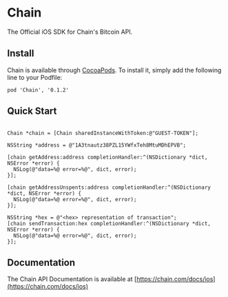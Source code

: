 # Chain

The Official iOS SDK for Chain's Bitcoin API.

## Install

Chain is available through [CocoaPods](http://cocoapods.org). To install
it, simply add the following line to your Podfile:

```
pod 'Chain', '0.1.2'
```

## Quick Start

```objc

Chain *chain = [Chain sharedInstanceWithToken:@"GUEST-TOKEN"];

NSString *address = @"1A3tnautz38PZL15YWfxTeh8MtuMDhEPVB";

[chain getAddress:address completionHandler:^(NSDictionary *dict, NSError *error) {
  NSLog(@"data=%@ error=%@", dict, error);
}];

[chain getAddressUnspents:address completionHandler:^(NSDictionary *dict, NSError *error) {
  NSLog(@"data=%@ error=%@", dict, error);
}];

NSString *hex = @"<hex> representation of transaction";
[chain sendTransaction:hex completionHandler:^(NSDictionary *dict, NSError *error) {
  NSLog(@"data=%@ error=%@", dict, error);
}];

```

## Documentation

The Chain API Documentation is available at [https://chain.com/docs/ios](https://chain.com/docs/ios)